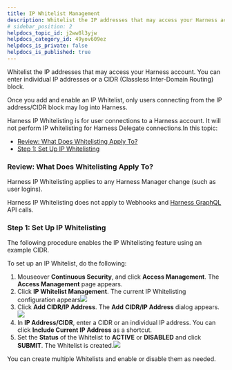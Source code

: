 ```yaml
---
title: IP Whitelist Management
description: Whitelist the IP addresses that may access your Harness account. You can enter individual IP addresses or a CIDR block.
# sidebar_position: 2
helpdocs_topic_id: j2ww8l3yjw
helpdocs_category_id: 49yov609ez
helpdocs_is_private: false
helpdocs_is_published: true
---
```


Whitelist the IP addresses that may access your Harness account. You can enter individual IP addresses or a CIDR (Classless Inter-Domain Routing) block.

Once you add and enable an IP Whitelist, only users connecting from the IP address/CIDR block may log into Harness.  
  
Harness IP Whitelisting is for user connections to a Harness account. It will not perform IP whitelisting for Harness Delegate connections.In this topic:

* [Review: What Does Whitelisting Apply To?](#review_what_does_whitelisting_apply_to)
* [Step 1: Set Up IP Whitelisting](https://docs.harness.io/article/j2ww8l3yjw-access-management#step_1_set_up_ip_whitelisting)

### Review: What Does Whitelisting Apply To?

Harness IP Whitelisting applies to any Harness Manager change (such as user logins).

Harness IP Whitelisting does not apply to Webhooks and [Harness GraphQL](/article/jbjam276xn-harness-graph-ql-api-faqs) API calls.

### Step 1: Set Up IP Whitelisting

The following procedure enables the IP Whitelisting feature using an example CIDR.

To set up an IP Whitelist, do the following:

1. Mouseover **Continuous Security**, and click **Access Management**. The **Access Management** page appears.
2. Click **IP Whitelist Management**. The current IP Whitelisting configuration appears![](https://files.helpdocs.io/kw8ldg1itf/articles/j2ww8l3yjw/1549670931243/image.png)
3. Click **Add CIDR/IP Address**. The **Add** **CIDR/IP Address** dialog appears.![](https://files.helpdocs.io/kw8ldg1itf/articles/j2ww8l3yjw/1534825283570/image.png)
4. In **IP Address/CIDR**, enter a CIDR or an individual IP address. You can click **Include Current IP Address** as a shortcut.
5. Set the **Status** of the Whitelist to **ACTIVE** or **DISABLED** and click **SUBMIT**. The Whitelist is created.![](https://files.helpdocs.io/kw8ldg1itf/articles/j2ww8l3yjw/1534824987929/image.png)

You can create multiple Whitelists and enable or disable them as needed.

